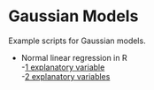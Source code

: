 # Gaussian Models #

Example scripts for Gaussian models. 

* Normal linear regression in R  
    -[1 explanatory variable](https://github.com/RafaelSdeSouza/ADA8/blob/master/Normal/normal_x1.R)  
    -[2 explanatory variables](https://github.com/RafaelSdeSouza/ADA8/blob/master/Normal/normal_x1_x2.R)
